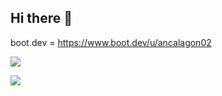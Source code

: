 ## Hi there 👋
boot.dev = https://www.boot.dev/u/ancalagon02

<img src="https://github-readme-stats.vercel.app/api/top-langs/?username=Ancalagon02"/>

<p align="left">
  <img src="https://api.boot.dev/v1/users/public/a96d7ad9-0605-4eb0-81e9-f63129a09455/thumbnail" >
</p>



